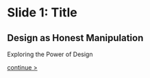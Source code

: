 # Slide 1: Title
## Design as Honest Manipulation
Exploring the Power of Design

[continue >](KovalskyF.github.io/presentation/01.md)

